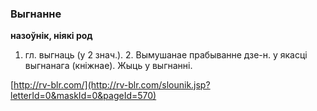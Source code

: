 ### Выгнанне
**назоўнік, ніякі род**

1. гл. выгнаць (у 2 знач.). 2. Вымушанае прабыванне дзе-н. у якасці выгнанага (кніжнае). Жыць у выгнанні.

<a rel="author">[http://rv-blr.com/](http://rv-blr.com/slounik.jsp?letterId=0&maskId=0&pageId=570)</a>

